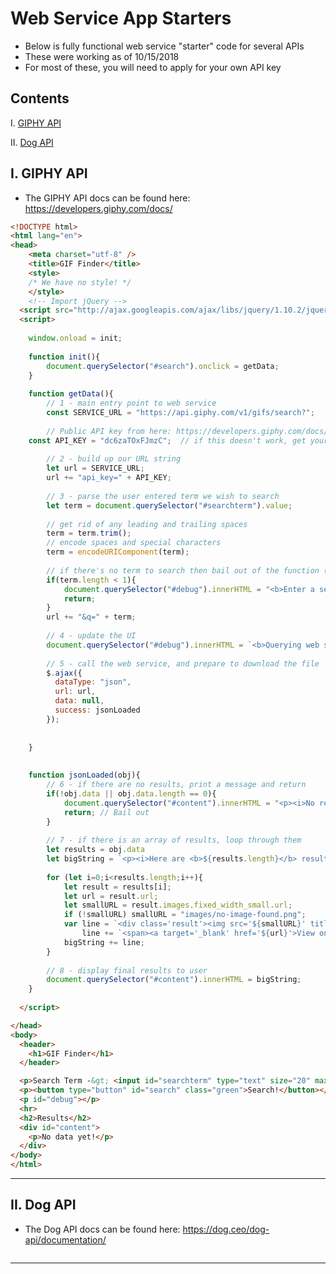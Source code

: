 # Web Service App Starters

- Below is fully functional web service "starter" code for several APIs
- These were working as of 10/15/2018
- For most of these, you will need to apply for your own API key

## Contents
<!--- Local Navigation --->
I. [GIPHY API](#giphy)

II. [Dog API](#dog)



## I. GIPHY API <a id="giphy"></a>

- The GIPHY API docs can be found here: https://developers.giphy.com/docs/

```html
<!DOCTYPE html>
<html lang="en">
<head>
	<meta charset="utf-8" />
 	<title>GIF Finder</title>
 	<style>
	/* We have no style! */
 	</style>
	<!-- Import jQuery -->
  <script src="http://ajax.googleapis.com/ajax/libs/jquery/1.10.2/jquery.min.js"></script>
  <script>
  
	window.onload = init;
	
	function init(){
		document.querySelector("#search").onclick = getData;
	}
	
	function getData(){
		// 1 - main entry point to web service
		const SERVICE_URL = "https://api.giphy.com/v1/gifs/search?";
		
		// Public API key from here: https://developers.giphy.com/docs/
    const API_KEY = "dc6zaTOxFJmzC";  // if this doesn't work, get your own key, it's free!
		
		// 2 - build up our URL string
		let url = SERVICE_URL;
		url += "api_key=" + API_KEY;
		
		// 3 - parse the user entered term we wish to search
		let term = document.querySelector("#searchterm").value;
		
		// get rid of any leading and trailing spaces
		term = term.trim();
		// encode spaces and special characters
		term = encodeURIComponent(term);
		
		// if there's no term to search then bail out of the function (return does this)
		if(term.length < 1){
			document.querySelector("#debug").innerHTML = "<b>Enter a search term first!</b>";
			return;
		}
		url += "&q=" + term;
		
		// 4 - update the UI
		document.querySelector("#debug").innerHTML = `<b>Querying web service with:</b> <a href="${url}" target="_blank">${url}</a>`;
		
		// 5 - call the web service, and prepare to download the file
		$.ajax({
		  dataType: "json",
		  url: url,
		  data: null,
		  success: jsonLoaded
		});
		
		
	}
	
	
	function jsonLoaded(obj){
		// 6 - if there are no results, print a message and return
		if(!obj.data || obj.data.length == 0){
			document.querySelector("#content").innerHTML = "<p><i>No results found!</p>";
			return; // Bail out
		}
		
		// 7 - if there is an array of results, loop through them
		let results = obj.data
		let bigString = `<p><i>Here are <b>${results.length}</b> results!</p>`; // ES6 String Templating
		
		for (let i=0;i<results.length;i++){
			let result = results[i];
			let url = result.url;
			let smallURL = result.images.fixed_width_small.url;
			if (!smallURL) smallURL = "images/no-image-found.png";
			var line = `<div class='result'><img src='${smallURL}' title= '${result.id}' />`;
      			line += `<span><a target='_blank' href='${url}'>View on Giphy</a></span></div>`;
			bigString += line;
		}
		
		// 8 - display final results to user
		document.querySelector("#content").innerHTML = bigString;
	}	
	
  </script>

</head>
<body>
  <header>
    <h1>GIF Finder</h1>
  </header>

  <p>Search Term -&gt; <input id="searchterm" type="text" size="20" maxlength="20" autofocus value="cats" /></p>
  <p><button type="button" id="search" class="green">Search!</button></p>
  <p id="debug"></p>
  <hr>
  <h2>Results</h2>
  <div id="content">
    <p>No data yet!</p>
  </div>
</body>
</html>
```

<hr>

## II. Dog API <a id="dog"></a>

- The Dog API docs can be found here: https://dog.ceo/dog-api/documentation/

```html

```

<hr>
